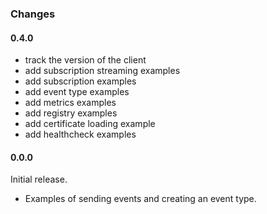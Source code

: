 ### Changes

#### 0.4.0

- track the version of the client
- add subscription streaming examples
- add subscription examples  
- add event type examples 
- add metrics examples 
- add registry examples  
- add certificate loading example 
- add healthcheck examples 

#### 0.0.0

Initial release. 

- Examples of sending events and creating an event type.

